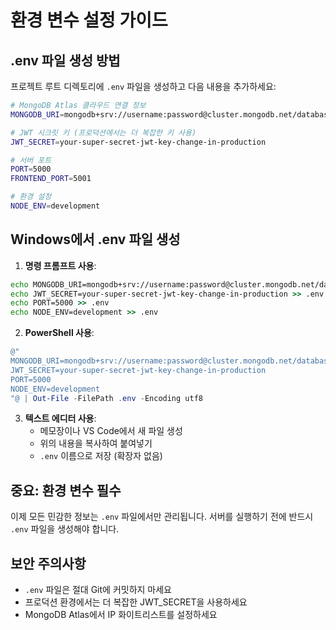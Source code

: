 # 환경 변수 설정 가이드

## .env 파일 생성 방법

프로젝트 루트 디렉토리에 `.env` 파일을 생성하고 다음 내용을 추가하세요:

```bash
# MongoDB Atlas 클라우드 연결 정보
MONGODB_URI=mongodb+srv://username:password@cluster.mongodb.net/database-name

# JWT 시크릿 키 (프로덕션에서는 더 복잡한 키 사용)
JWT_SECRET=your-super-secret-jwt-key-change-in-production

# 서버 포트
PORT=5000
FRONTEND_PORT=5001

# 환경 설정
NODE_ENV=development
```

## Windows에서 .env 파일 생성

1. **명령 프롬프트 사용**:
```cmd
echo MONGODB_URI=mongodb+srv://username:password@cluster.mongodb.net/database-name > .env
echo JWT_SECRET=your-super-secret-jwt-key-change-in-production >> .env
echo PORT=5000 >> .env
echo NODE_ENV=development >> .env
```

2. **PowerShell 사용**:
```powershell
@"
MONGODB_URI=mongodb+srv://username:password@cluster.mongodb.net/database-name
JWT_SECRET=your-super-secret-jwt-key-change-in-production
PORT=5000
NODE_ENV=development
"@ | Out-File -FilePath .env -Encoding utf8
```

3. **텍스트 에디터 사용**:
   - 메모장이나 VS Code에서 새 파일 생성
   - 위의 내용을 복사하여 붙여넣기
   - `.env` 이름으로 저장 (확장자 없음)

## 중요: 환경 변수 필수

이제 모든 민감한 정보는 `.env` 파일에서만 관리됩니다. 서버를 실행하기 전에 반드시 `.env` 파일을 생성해야 합니다.

## 보안 주의사항

- `.env` 파일은 절대 Git에 커밋하지 마세요
- 프로덕션 환경에서는 더 복잡한 JWT_SECRET을 사용하세요
- MongoDB Atlas에서 IP 화이트리스트를 설정하세요
